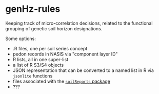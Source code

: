 # genHz-rules
Keeping track of micro-correlation decisions, related to the functional grouping of genetic soil horizon designations.


Some options:
  * .R files, one per soil series concept
  * pedon records in NASIS via "component layer ID"
  * R lists, all in one super-list
  * a list of R S3/S4 objects
  * JSON representation that can be converted to a named list in R via `jsonlite` functions
  * files associated with the [`soilReports` package](https://github.com/ncss-tech/soilReports)
  * ???
  
